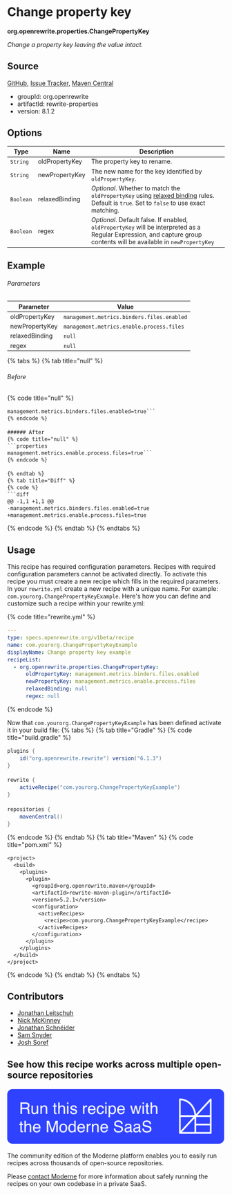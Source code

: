 # Change property key

**org.openrewrite.properties.ChangePropertyKey**

_Change a property key leaving the value intact._

## Source

[GitHub](https://github.com/openrewrite/rewrite/blob/main/rewrite-properties/src/main/java/org/openrewrite/properties/ChangePropertyKey.java), [Issue Tracker](https://github.com/openrewrite/rewrite/issues), [Maven Central](https://central.sonatype.com/artifact/org.openrewrite/rewrite-properties/8.1.2/jar)

* groupId: org.openrewrite
* artifactId: rewrite-properties
* version: 8.1.2

## Options

| Type | Name | Description |
| -- | -- | -- |
| `String` | oldPropertyKey | The property key to rename. |
| `String` | newPropertyKey | The new name for the key identified by `oldPropertyKey`. |
| `Boolean` | relaxedBinding | *Optional*. Whether to match the `oldPropertyKey` using [relaxed binding](https://docs.spring.io/spring-boot/docs/2.5.6/reference/html/features.html#features.external-config.typesafe-configuration-properties.relaxed-binding) rules. Default is `true`. Set to `false`  to use exact matching. |
| `Boolean` | regex | *Optional*. Default false. If enabled, `oldPropertyKey` will be interpreted as a Regular Expression, and capture group contents will be available in `newPropertyKey` |

## Example

###### Parameters
| Parameter | Value |
| -- | -- |
|oldPropertyKey|`management.metrics.binders.files.enabled`|
|newPropertyKey|`management.metrics.enable.process.files`|
|relaxedBinding|`null`|
|regex|`null`|


{% tabs %}
{% tab title="null" %}

###### Before
{% code title="null" %}
```properties
management.metrics.binders.files.enabled=true```
{% endcode %}

###### After
{% code title="null" %}
```properties
management.metrics.enable.process.files=true```
{% endcode %}

{% endtab %}
{% tab title="Diff" %}
{% code %}
```diff
@@ -1,1 +1,1 @@
-management.metrics.binders.files.enabled=true
+management.metrics.enable.process.files=true
```
{% endcode %}
{% endtab %}
{% endtabs %}


## Usage

This recipe has required configuration parameters. Recipes with required configuration parameters cannot be activated directly. To activate this recipe you must create a new recipe which fills in the required parameters. In your `rewrite.yml` create a new recipe with a unique name. For example: `com.yourorg.ChangePropertyKeyExample`.
Here's how you can define and customize such a recipe within your rewrite.yml:

{% code title="rewrite.yml" %}
```yaml
---
type: specs.openrewrite.org/v1beta/recipe
name: com.yourorg.ChangePropertyKeyExample
displayName: Change property key example
recipeList:
  - org.openrewrite.properties.ChangePropertyKey:
      oldPropertyKey: management.metrics.binders.files.enabled
      newPropertyKey: management.metrics.enable.process.files
      relaxedBinding: null
      regex: null
```
{% endcode %}

Now that `com.yourorg.ChangePropertyKeyExample` has been defined activate it in your build file:
{% tabs %}
{% tab title="Gradle" %}
{% code title="build.gradle" %}
```groovy
plugins {
    id("org.openrewrite.rewrite") version("6.1.3")
}

rewrite {
    activeRecipe("com.yourorg.ChangePropertyKeyExample")
}

repositories {
    mavenCentral()
}
```
{% endcode %}
{% endtab %}
{% tab title="Maven" %}
{% code title="pom.xml" %}
```markup
<project>
  <build>
    <plugins>
      <plugin>
        <groupId>org.openrewrite.maven</groupId>
        <artifactId>rewrite-maven-plugin</artifactId>
        <version>5.2.1</version>
        <configuration>
          <activeRecipes>
            <recipe>com.yourorg.ChangePropertyKeyExample</recipe>
          </activeRecipes>
        </configuration>
      </plugin>
    </plugins>
  </build>
</project>
```
{% endcode %}
{% endtab %}
{% endtabs %}

## Contributors
* [Jonathan Leitschuh](jonathan.leitschuh@gmail.com)
* [Nick McKinney](mckinneynicholas@gmail.com)
* [Jonathan Schnéider](jkschneider@gmail.com)
* [Sam Snyder](sam@moderne.io)
* [Josh Soref](2119212+jsoref@users.noreply.github.com)


## See how this recipe works across multiple open-source repositories

[![Moderne Link Image](/.gitbook/assets/ModerneRecipeButton.png)](https://public.moderne.io/recipes/org.openrewrite.properties.ChangePropertyKey)

The community edition of the Moderne platform enables you to easily run recipes across thousands of open-source repositories.

Please [contact Moderne](https://moderne.io/product) for more information about safely running the recipes on your own codebase in a private SaaS.
